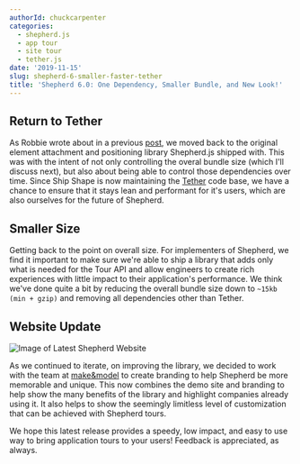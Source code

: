 ```yaml
---
authorId: chuckcarpenter
categories:
  - shepherd.js
  - app tour
  - site tour
  - tether.js
date: '2019-11-15'
slug: shepherd-6-smaller-faster-tether
title: 'Shepherd 6.0: One Dependency, Smaller Bundle, and New Look!'
---
```


## Return to Tether

As Robbie wrote about in a previous [post](/blog/shepherd-popper-to-tether/), we
moved back to the original element attachment and positioning library
Shepherd.js shipped with. This was with the intent of not only controlling the
overal bundle size (which I'll discuss next), but also about being able to
control those dependencies over time. Since Ship Shape is now maintaining the
[Tether](https://github.com/shipshapecode/tether) code base, we have a chance to
ensure that it stays lean and performant for it's users, which are also
ourselves for the future of Shepherd.

## Smaller Size

Getting back to the point on overall size. For implementers of Shepherd, we find
it important to make sure we're able to ship a library that adds only what is
needed for the Tour API and allow engineers to create rich experiences with
little impact to their application's performance. We think we've done quite a
bit by reducing the overall bundle size down to `~15kb (min + gzip)` and
removing all dependencies other than Tether.

## Website Update

![Image of Latest Shepherd Website](/img/blog/shepherd6-site4.png)

As we continued to iterate, on improving the library, we decided to work with
the team at [make&model](https://www.makemodel.co) to create branding to help
Shepherd be more memorable and unique. This now combines the demo site and
branding to help show the many benefits of the library and highlight companies
already using it. It also helps to show the seemingly limitless level of
customization that can be achieved with Shepherd tours.

We hope this latest release provides a speedy, low impact, and easy to use way
to bring application tours to your users! Feedback is appreciated, as always.
